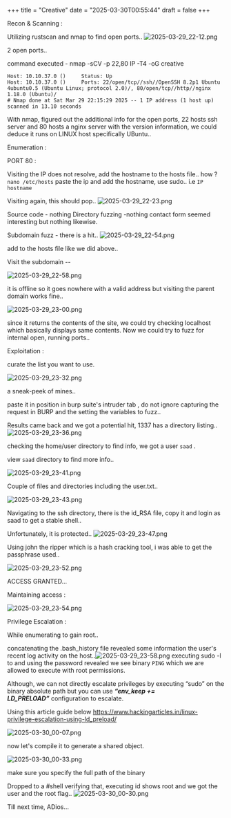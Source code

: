 +++
title = "Creative"
date = "2025-03-30T00:55:44"
draft = false
+++

Recon & Scanning :

Utilizing rustscan and nmap to find open ports.. 
![2025-03-29_22-12.png](/images/2025-03-29_22-12.png)

2 open ports.. 

command executed - nmap -sCV -p 22,80 IP -T4 -oG creative
```# Nmap 7.95 scan initiated Sat Mar 29 22:15:16 2025 as: /usr/lib/nmap/nmap --privileged -sCV -p 22,80 -T4 -oG creative 10.10.37.0
Host: 10.10.37.0 ()     Status: Up
Host: 10.10.37.0 ()     Ports: 22/open/tcp//ssh//OpenSSH 8.2p1 Ubuntu 4ubuntu0.5 (Ubuntu Linux; protocol 2.0)/, 80/open/tcp//http//nginx 1.18.0 (Ubuntu)/
# Nmap done at Sat Mar 29 22:15:29 2025 -- 1 IP address (1 host up) scanned in 13.10 seconds
```

With nmap, figured out the additional info for the open ports, 22 hosts ssh server and 80 hosts a nginx server with the version information, we could deduce it runs on  LINUX host specifically UBuntu.. 

Enumeration :

PORT 80 :

Visiting the IP does not resolve, add the hostname to the hosts file.. 
how ? `nano /etc/hosts`  paste the ip and add the hostname, use sudo.. i.e 
`IP  hostname` 

Visiting again, this should pop.. 
![2025-03-29_22-23.png](/images/2025-03-29_22-23.png)

Source code - nothing 
Directory fuzzing -nothing
contact form seemed interesting but nothing likewise.


Subdomain fuzz - there is a hit..
![2025-03-29_22-54.png](/images/2025-03-29_22-54.png)

add to the hosts file like we did above..

Visit the subdomain -- 

![2025-03-29_22-58.png](/images/2025-03-29_22-58.png)

it is offline so it goes nowhere with a valid address but visiting the parent domain works fine.. 

![2025-03-29_23-00.png](/images/2025-03-29_23-00.png)

since it returns the contents of the site, we could try checking localhost which basically displays same contents.
Now we could try to fuzz for internal open, running ports.. 


Exploitation : 

curate the list you want to use. 

![2025-03-29_23-32.png](/images/2025-03-29_23-32.png)

a sneak-peek of mines.. 

paste it in position in burp suite's intruder tab , do not ignore capturing the request in BURP and the setting the variables to fuzz.. 

Results came back and we got a potential hit, 1337 has a directory listing.. 
![2025-03-29_23-36.png](/images/2025-03-29_23-36.png)

checking the home/user directory to find info, we got a user  `saad` . 

view `saad` directory to find more info.. 

![2025-03-29_23-41.png](/images/2025-03-29_23-41.png)

Couple of files  and directories including the user.txt.. 

![2025-03-29_23-43.png](/images/2025-03-29_23-43.png)

Navigating to the ssh directory, there is the id_RSA file, copy it and login as saad to get a stable shell.. 

Unfortunately, it is protected..
![2025-03-29_23-47.png](/images/2025-03-29_23-47.png)

 Using john the ripper which is a hash cracking tool, i was able to get the passphrase used.. 

![2025-03-29_23-52.png](/images/2025-03-29_23-52.png)

ACCESS GRANTED...

Maintaining access : 


![2025-03-29_23-54.png](/images/2025-03-29_23-54.png)


Privilege Escalation :

While enumerating to gain root.. 

concatenating the .bash_history file revealed some information the user's recent log activity on the host..![2025-03-29_23-58.png](/images/2025-03-29_23-58.png)
executing sudo -l to and using the password revealed we see binary `PING` which we are allowed to execute with root permissions. 

Although, we can not directly escalate privileges by executing “sudo” on the binary absolute path but you can use **_“env_keep += LD_PRELOAD”_** configuration to escalate. 

Using this article guide below
https://www.hackingarticles.in/linux-privilege-escalation-using-ld_preload/

![2025-03-30_00-07.png](/images/2025-03-30_00-07.png)

now let's compile it to generate a shared object.

![2025-03-30_00-33.png](/images/2025-03-30_00-33.png)

make sure you specify the full path of the binary


Dropped to a #shell  verifying that, executing id shows root and we got the user and the root flag.. 
![2025-03-30_00-30.png](/images/2025-03-30_00-30.png)

Till next time, ADios... 